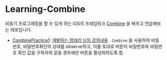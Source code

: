 # Learning-Combine

비동기 프로그래밍을 할 수 있게 하는 iOS의 프레임워크 [Combine](https://developer.apple.com/documentation/combine) 을 배우고 연습해보는 레포입니다.

- [CombinePractice1](https://github.com/dmsgk/Learning-Combine/tree/main/CombinePractice1):  [개발하는 정대리 님의 강의내용](https://www.youtube.com/watch?v=wkTIgWFmYQ4&list=PLgOlaPUIbynpImNwbRY9L1ZQ0h_fH34Ox&index=2) . `Combine` 을 사용하여 비밀번호, 비밀번호확인의 상태를 observe하고, 이를 토대로 버튼이 비밀번호와 비밀번호 확인 값을 구독하여 같을 경우에만 버튼을 활성화하도록 함. 

